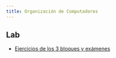 ```yaml
---
title: Organización de Computadores
---
```


## Lab

- [Ejercicios de los 3 bloques y exámenes](https://github.com/hnevesg/OrCo_Lab_2223)
